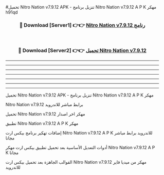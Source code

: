 #تحميل Nitro Nation v7.9.12 APK - تنزيل برنامج Nitro Nation v7.9.12 A P K مهكر h91qd 



<div align="center">
<h3>🔴 Download [Server1] 👉👉 <a href="https://apkdownload10.web.app/?title=Nitro Nation v7.9.12">Nitro Nation v7.9.12 رنامج</a></h3><br>

<h3>🔴 Download [Server2] 👉👉 <a href="https://apkdownload10.web.app/?title=Nitro Nation v7.9.12">تحميل Nitro Nation v7.9.12 </a></h3>
</div>


----------------------------------------------------------

----------------------------------------------------------

----------------------------------------------------------

----------------------------------------------------------

----------------------------------------------------------

----------------------------------------------------------

----------------------------------------------------------

تحميل Nitro Nation v7.9.12 APK - تنزيل برنامج Nitro Nation v7.9.12 A P K مهكر

Nitro Nation v7.9.12 برابط مباشر للاندرويد

تحميل Nitro Nation v7.9.12 مهكر اخر اصدار

تطبيق Nitro Nation v7.9.12 A P K مهكر

إضافات تهكير برنامج بيكس ارت Nitro Nation v7.9.12 A P K للاندرويد برابط مباشر مجانا

أدوات التعديل الأساسية بعد تحميل تطبيق بيكس ارت مهكر Nitro Nation v7.9.12 A P K مجانا

القوالب الجاهزة بعد تحميل بيكس ارت Nitro Nation v7.9.12 مهكر من ميديا فاير للاندرويد


